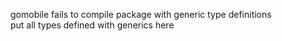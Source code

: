 gomobile fails to compile package with generic type definitions  
put all types defined with generics here 